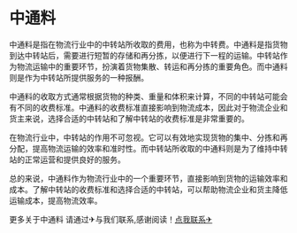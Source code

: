 # 中通料

中通料是指在物流行业中的中转站所收取的费用，也称为中转费。中通料是指货物到达中转站后，需要进行短暂的存储和再分拣，以便进行下一程的运输。中转站作为物流运输中的重要环节，扮演着货物集散、转运和再分拣的重要角色。而中通料则是作为中转站所提供服务的一种报酬。

中通料的收取方式通常根据货物的种类、重量和体积来计算，不同的中转站可能会有不同的收费标准。中通料的收费标准直接影响到物流成本，因此对于物流企业和货主来说，选择合适的中转站和了解中转站的收费标准是非常重要的。

在物流行业中，中转站的作用不可忽视。它可以有效地实现货物的集中、分拣和再分配，提高物流运输的效率和准时性。而中转站所收取的中通料则是为了维持中转站的正常运营和提供良好的服务。

总的来说，中通料作为物流行业中的一个重要环节，直接影响到货物的运输效率和成本。了解中转站的收费标准和选择合适的中转站，可以帮助物流企业和货主降低运输成本，提高物流效率。

更多关于中通料 请通过✈与我们联系,感谢阅读！[点我联系✈](https://img.k02.cc)